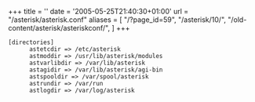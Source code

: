 +++
title = ''
date = '2005-05-25T21:40:30+01:00'
url = "/asterisk/asterisk.conf"
aliases = [
    "/?page_id=59",
    "/asterisk/10/",
    "/old-content/asterisk/asteriskconf/",
]
+++

```
[directories]
      astetcdir => /etc/asterisk
      astmoddir => /usr/lib/asterisk/modules
      astvarlibdir => /var/lib/asterisk
      astagidir => /var/lib/asterisk/agi-bin
      astspooldir => /var/spool/asterisk
      astrundir => /var/run
      astlogdir => /var/log/asterisk
```